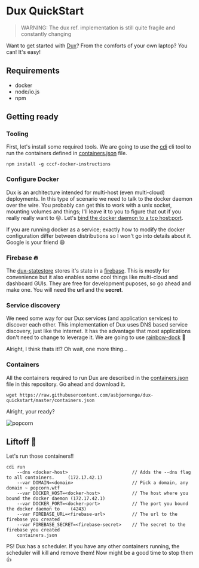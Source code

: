 # Dux QuickStart

> WARNING: The dux ref. implementation is still quite fragile and constantly changing

Want to get started with [Dux](https://github.com/asbjornenge/dux)? From the comforts of your own laptop? You can! It's easy!

## Requirements

* docker
* node/io.js
* npm

## Getting ready

### Tooling

First, let's install some required tools. We are going to use the [cdi](https://www.npmjs.com/package/cccf-docker-instructions) cli tool to run the containers defined in [containers.json](https://raw.githubusercontent.com/asbjornenge/dux-quickstart/master/containers.json) file.

    npm install -g cccf-docker-instructions

### Configure Docker

Dux is an architecture intended for multi-host (even multi-cloud) deployments. In this type of scenario we need to talk to the docker daemon over the wire. You probably can get this to work with a unix socket, mounting volumes and things; I'll leave it to you to figure that out if you really really want to :stuck_out_tongue_closed_eyes:. Let's [bind the docker daemon to a tcp host:port](https://docs.docker.com/articles/basics/#bind-docker-to-another-hostport-or-a-unix-socket). 

If you are running docker as a service; exactly how to modify the docker configuration differ between distributions so I won't go into details about it. Google is your friend :smile:

### Firebase :fire:

The [dux-statestore](https://github.com/asbjornenge/dux-statestore) stores it's state in a [firebase](https://www.firebase.com/). This is mostly for convenience but it also enables some cool things like multi-cloud and dashboard GUIs. They are free for development puposes, so go ahead and make one. You will need the **url** and the **secret**.

### Service discovery

We need some way for our Dux services (and application services) to discover each other. This implementation of Dux uses DNS based service discovery, just like the internet. It has the advantage that most applications don't need to change to leverage it. We are going to use [rainbow-dock](https://github.com/asbjornenge/rainbow-dock) :rainbow: 

Alright, I think thats it!? Oh wait, one more thing...

### Containers

All the containers required to run Dux are described in the [containers.json](https://raw.githubusercontent.com/asbjornenge/dux-quickstart/master/containers.json) file in this repository. Go ahead and download it.

    wget https://raw.githubusercontent.com/asbjornenge/dux-quickstart/master/containers.json

Alright, your ready?

![popcorn](http://i.giphy.com/UlW9P3FfFEkXS.gif)

## Liftoff :rocket:

Let's run those containers!!

    cdi run 
        --dns <docker-host>                        // Adds the --dns flag to all containers.     (172.17.42.1)
        --var DOMAIN=<domain>                      // Pick a domain, any domain ~ popcorn.wtf
        --var DOCKER_HOST=<docker-host>            // The host where you bound the docker daemon (172.17.42.1)
        --var DOCKER_PORT=<docker-port>            // The port you bound the docker daemon to    (4243)
        --var FIREBASE_URL=<firebase-url>          // The url to the firebase you created
        --var FIREBASE_SECRET=<firebase-secret>    // The secret to the firebase you created
        containers.json

PS! Dux has a scheduler. If you have any other containers running, the scheduler will kill and remove them! Now might be a good time to stop them :+1: 
